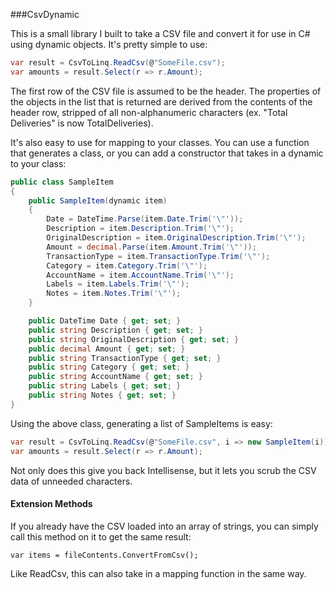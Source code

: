 ###CsvDynamic

This is a small library I built to take a CSV file and convert it for use in C# using dynamic objects. 
It's pretty simple to use:

```c#
var result = CsvToLinq.ReadCsv(@"SomeFile.csv");
var amounts = result.Select(r => r.Amount);
```

The first row of the CSV file is assumed to be the header. The properties of the objects in the list that is 
returned are derived from the contents of the header row, stripped of all non-alphanumeric characters (ex. "Total Deliveries"
is now TotalDeliveries).

It's also easy to use for mapping to your classes. You can use a function that generates a class, or you can
add a constructor that takes in a dynamic to your class:

```c#
public class SampleItem
{
    public SampleItem(dynamic item)
    {
        Date = DateTime.Parse(item.Date.Trim('\"'));
        Description = item.Description.Trim('\"');
        OriginalDescription = item.OriginalDescription.Trim('\"');
        Amount = decimal.Parse(item.Amount.Trim('\"'));
        TransactionType = item.TransactionType.Trim('\"');
        Category = item.Category.Trim('\"');
        AccountName = item.AccountName.Trim('\"');
        Labels = item.Labels.Trim('\"');
        Notes = item.Notes.Trim('\"');
    }

    public DateTime Date { get; set; }
    public string Description { get; set; }
    public string OriginalDescription { get; set; }
    public decimal Amount { get; set; }
    public string TransactionType { get; set; }
    public string Category { get; set; }
    public string AccountName { get; set; }
    public string Labels { get; set; }
    public string Notes { get; set; }
}
```

Using the above class, generating a list of SampleItems is easy:

```c#
var result = CsvToLinq.ReadCsv(@"SomeFile.csv", i => new SampleItem(i));
var amounts = result.Select(r => r.Amount);
```

Not only does this give you back Intellisense, but it lets you scrub the CSV data of unneeded characters.

#### Extension Methods

If you already have the CSV loaded into an array of strings, you can simply call this method on it to get the same result:

	var items = fileContents.ConvertFromCsv();

Like ReadCsv, this can also take in a mapping function in the same way.